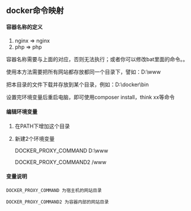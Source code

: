## docker命令映射

#### 容器名称的定义

1. nginx => nginx
2. php => php


容器名称需要与上面的对应，否则无法执行；或者你可以修改bat里面的命令。。

使用本方法需要把所有网站都存放都同一个目录下，譬如：D:\www

把本目录的文件下载并存放到某个目录，例如：D:\docker\bin

设置完环境变量后重启电脑，即可使用composer install，think xx等命令

#### 编辑环境变量

1. 在PATH下增加这个目录
2. 新建2个环境变量

   DOCKER_PROXY_COMMAND D:\www
   
   DOCKER_PROXY_COMMAND2 /www

#### 变量说明

	DOCKER_PROXY_COMMAND 为宿主机的网站目录
	
	DOCKER_PROXY_COMMAND2 为容器内部的网站目录
